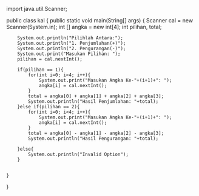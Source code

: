 import java.util.Scanner;

public class kal {
    public static void main(String[] args) {
        Scanner cal = new Scanner(System.in);
        int [] angka = new int[4];
        int pilihan, total;

        System.out.println("Pilihlah Antara:");
        System.out.println("1. Penjumlahan(+)");
        System.out.println("2. Pengurangan(-)");
        System.out.print("Masukan Pilihan: ");
        pilihan = cal.nextInt();

        if(pilihan == 1){
            for(int i=0; i<4; i++){
                System.out.print("Masukan Angka Ke-"+(i+1)+": ");
                angka[i] = cal.nextInt();
            }
            total = angka[0] + angka[1] + angka[2] + angka[3];
            System.out.println("Hasil Penjumlahan: "+total);
        }else if(pilihan == 2){
            for(int i=0; i<4; i++){
                System.out.print("Masukan Angka Ke-"+(i+1)+": ");
                angka[i] = cal.nextInt();
            }
            total = angka[0] - angka[1] - angka[2] - angka[3];
            System.out.println("Hasil Pengurangan: "+total);
            
        }else{
            System.out.println("Invalid Option");
        }
        
    
    }

}
